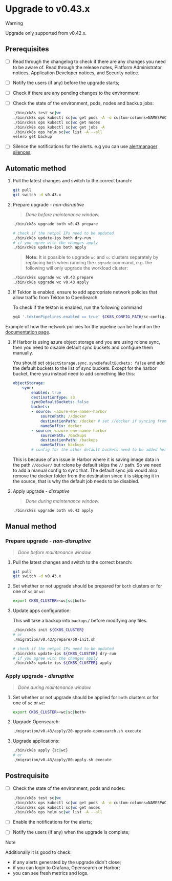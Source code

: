 # Upgrade to v0.43.x

> [!WARNING]
> Upgrade only supported from v0.42.x.

<!--
Notice to developers on writing migration steps:

- Migration steps:
  - are written per minor version and placed in a subdirectory of the migration directory with the name `vX.Y/`,
  - are written to be idempotent and usable no matter which patch version you are upgrading from and to,
  - are documented in this document to be able to run them manually,
  - are divided into prepare and apply steps:
    - Prepare steps:
      - are placed in the `prepare/` directory,
      - may **only** modify the configuration of the environment,
      - may **not** modify the state of the environment,
      - steps are run in order of their names use two digit prefixes.
    - Apply steps:
      - are placed in the `apply/` directory,
      - may **only** modify the state of the environment,
      - may **not** modify the configuration of the environment,
      - are run in order of their names use two digit prefixes,
      - are run with the argument `execute` on upgrade and should return 1 on failure and 2 on successful internal rollback,
      - are rerun with the argument `rollback` on execute failure and should return 1 on failure.

For prepare the init step is given.
For apply the bootstrap and the apply steps are given, it is expected that releases upgraded in custom steps are excluded from the apply step.

Upgrades of components that are dependent on each other should be done within the same snippet to easily manage the upgrade to a working state and to be able to rollback to a working state.

Steps should use the `scripts/migration/lib.sh` which will provide helper functions, see the file for available helper functions.
This script expects the `ROOT` environment variable to be set pointing to the root of the repository.
As with all scripts in this repository `CK8S_CONFIG_PATH` is expected to be set.
-->

## Prerequisites

- [ ] Read through the changelog to check if there are any changes you need to be aware of. Read through the release notes, Platform Administrator notices, Application Developer notices, and Security notice.
- [ ] Notify the users (if any) before the upgrade starts;
- [ ] Check if there are any pending changes to the environment;
- [ ] Check the state of the environment, pods, nodes and backup jobs:

    ```bash
    ./bin/ck8s test sc|wc
    ./bin/ck8s ops kubectl sc|wc get pods -A -o custom-columns=NAMESPACE:metadata.namespace,POD:metadata.name,READY-false:status.containerStatuses[*].ready,REASON:status.containerStatuses[*].state.terminated.reason | grep false | grep -v Completed
    ./bin/ck8s ops kubectl sc|wc get nodes
    ./bin/ck8s ops kubectl sc|wc get jobs -A
    ./bin/ck8s ops helm sc|wc list -A --all
    velero get backup
    ```

- [ ] Silence the notifications for the alerts. e.g you can use [alertmanager silences](https://prometheus.io/docs/alerting/latest/alertmanager/#silences);

## Automatic method

1. Pull the latest changes and switch to the correct branch:

    ```bash
    git pull
    git switch -d v0.43.x
    ```

1. Prepare upgrade - _non-disruptive_

    > _Done before maintenance window._

    ```bash
    ./bin/ck8s upgrade both v0.43 prepare

    # check if the netpol IPs need to be updated
    ./bin/ck8s update-ips both dry-run
    # if you agree with the changes apply
    ./bin/ck8s update-ips both apply
    ```

    > **Note:**
    > It is possible to upgrade `wc` and `sc` clusters separately by replacing `both` when running the `upgrade` command, e.g. the following will only upgrade the workload cluster:

    ```bash
    ./bin/ck8s upgrade wc v0.43 prepare
    ./bin/ck8s upgrade wc v0.43 apply
    ```

1. If Tekton is enabled, ensure to add appropriate network policies that allow traffic from Tekton to OpenSearch.

    To check if the tekton is enabled, run the following command

    ```bash
    yq4 '.tektonPipelines.enabled == true' $CK8S_CONFIG_PATH/sc-config.yaml
    ```

  Example of how the network policies for the pipeline can be found on the [documentation page](https://elastisys.io/welkin/operator-manual/schema/config-properties-network-policies-config-properties-network-policies-tekton-pipeline/#pipeline).

1. If Harbor is using azure object storage and you are using rclone sync, then you need to disable default sync buckets and configure them manually.

    You should set `objectStorage.sync.syncDefaultBuckets: false` and add the default buckets to the list of sync buckets. Except for the harbor bucket, there you instead need to add something like this:

    ```yaml
    objectStorage:
        sync:
            enabled: true
            destinationType: s3
            syncDefaultBuckets: false
            buckets:
            - source: <azure-env-name>-harbor
                sourcePath: //docker
                destinationPath: /docker # set //docker if syncing from azure to azure
                nameSuffix: docker
            - source: <azure-env-name>-harbor
                sourcePath: /backups
                destinationPath: /backups
                nameSuffix: backups
            # config for the other default buckets need to be added here as well
    ```

    This is because of an issue in Harbor where it is saving image data in the path `//docker/` but rclone by default skips the `//` path. So we need to add a manual config to sync that. The default sync job would also remove the docker folder from the destination since it is skipping it in the source, that is why the default job needs to be disabled.

1. Apply upgrade - _disruptive_

    > _Done during maintenance window._

    ```bash
    ./bin/ck8s upgrade both v0.43 apply
    ```

## Manual method

### Prepare upgrade - _non-disruptive_

> _Done before maintenance window._

1. Pull the latest changes and switch to the correct branch:

    ```bash
    git pull
    git switch -d v0.43.x
    ```

1. Set whether or not upgrade should be prepared for `both` clusters or for one of `sc` or `wc`:

    ```bash
    export CK8S_CLUSTER=<wc|sc|both>
    ```

1. Update apps configuration:

    This will take a backup into `backups/` before modifying any files.

    ```bash
    ./bin/ck8s init ${CK8S_CLUSTER}
    # or
    ./migration/v0.43/prepare/50-init.sh

    # check if the netpol IPs need to be updated
    ./bin/ck8s update-ips ${CK8S_CLUSTER} dry-run
    # if you agree with the changes apply
    ./bin/ck8s update-ips ${CK8S_CLUSTER} apply
    ```

### Apply upgrade - _disruptive_

> _Done during maintenance window._

1. Set whether or not upgrade should be applied for `both` clusters or for one of `sc` or `wc`:

    ```bash
    export CK8S_CLUSTER=<wc|sc|both>
    ```

1. Upgrade Opensearch:

    ```bash
    ./migration/v0.43/apply/20-upgrade-opensearch.sh execute
    ```

1. Upgrade applications:

    ```bash
    ./bin/ck8s apply {sc|wc}
    # or
    ./migration/v0.43/apply/80-apply.sh execute
    ```

## Postrequisite

- [ ] Check the state of the environment, pods and nodes:

    ```bash
    ./bin/ck8s test sc|wc
    ./bin/ck8s ops kubectl sc|wc get pods -A -o custom-columns=NAMESPACE:metadata.namespace,POD:metadata.name,READY-false:status.containerStatuses[*].ready,REASON:status.containerStatuses[*].state.terminated.reason | grep false | grep -v Completed
    ./bin/ck8s ops kubectl sc|wc get nodes
    ./bin/ck8s ops helm sc|wc list -A --all
    ```

- [ ] Enable the notifications for the alerts;
- [ ] Notify the users (if any) when the upgrade is complete;

> [!NOTE]
> Additionally it is good to check:
>
> - if any alerts generated by the upgrade didn't close;
> - if you can login to Grafana, Opensearch or Harbor;
> - you can see fresh metrics and logs.
